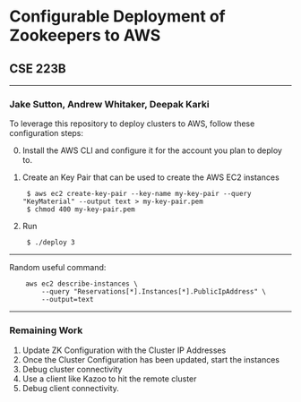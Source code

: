 # Configurable Deployment of Zookeepers to AWS 
## CSE 223B
----------------------------------------------
### Jake Sutton, Andrew Whitaker, Deepak Karki

To leverage this repository to deploy clusters to AWS, follow these configuration steps:

0. Install the AWS CLI and configure it for the account you plan to deploy to.

1. Create an Key Pair that can be used to create the AWS EC2 instances 

        $ aws ec2 create-key-pair --key-name my-key-pair --query "KeyMaterial" --output text > my-key-pair.pem
        $ chmod 400 my-key-pair.pem

2. Run

        $ ./deploy 3


----------------------------------------------
  Random useful command:

        aws ec2 describe-instances \
            --query "Reservations[*].Instances[*].PublicIpAddress" \
            --output=text

----------------------------------------------
### Remaining Work 
1. Update ZK Configuration with the Cluster IP Addresses
2. Once the Cluster Configuration has been updated, start the instances
3. Debug cluster connectivity
4. Use a client like Kazoo to hit the remote cluster
5. Debug client connectivity. 
